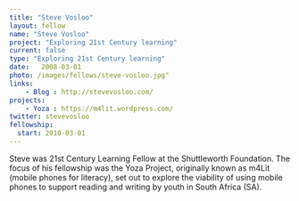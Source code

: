 ```yaml
---
title: "Steve Vosloo"
layout: fellow
name: "Steve Vosloo"
project: "Exploring 21st Century learning"
current: false
type: "Exploring 21st Century learning"
date:   2008-03-01
photo: /images/fellows/steve-vosloo.jpg"
links:
    - Blog : http://stevevosloo.com/
projects:
    - Yoza : https://m4lit.wordpress.com/
twitter: stevevosloo
fellowship:
  start: 2010-03-01
---
```

Steve was 21st Century Learning Fellow at the Shuttleworth Foundation. The focus of his fellowship was the Yoza Project, originally known as m4Lit (mobile phones for literacy), set out to explore the viability of using mobile phones to support reading and writing by youth in South Africa (SA).
